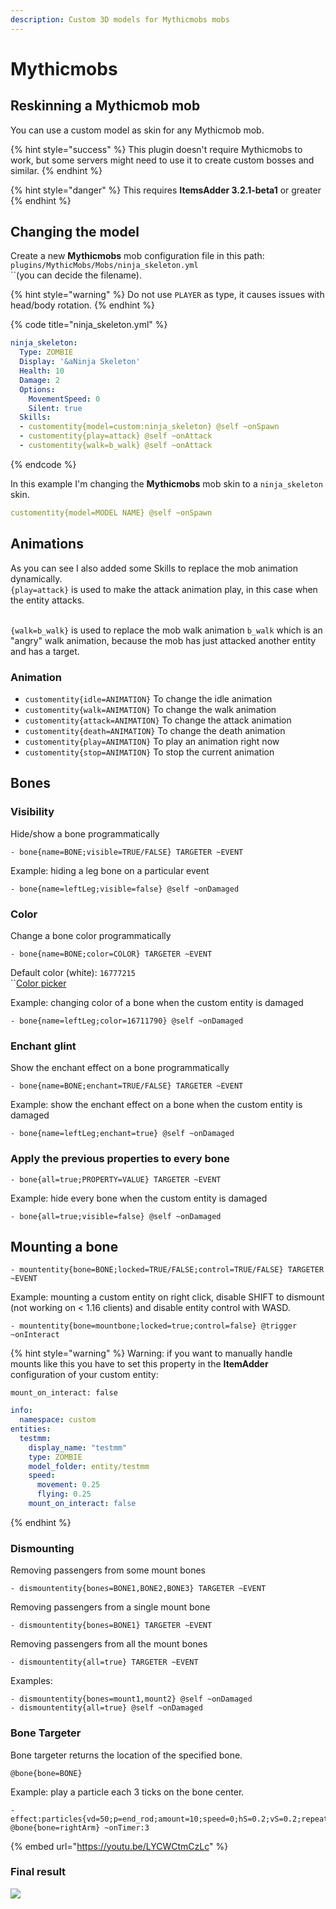 ```yaml
---
description: Custom 3D models for Mythicmobs mobs
---
```


# Mythicmobs

## Reskinning a Mythicmob mob

You can use a custom model as skin for any Mythicmob mob.

{% hint style="success" %}
This plugin doesn't require Mythicmobs to work, but some servers might need to use it to create custom bosses and similar.
{% endhint %}

{% hint style="danger" %}
This requires **ItemsAdder 3.2.1-beta1** or greater
{% endhint %}

## Changing the model

Create a new **Mythicmobs** mob configuration file in this path:   `plugins/MythicMobs/Mobs/ninja_skeleton.yml`\
``(you can decide the filename).

{% hint style="warning" %}
Do not use `PLAYER` as type, it causes issues with head/body rotation.
{% endhint %}

{% code title="ninja_skeleton.yml" %}
```yaml
ninja_skeleton:
  Type: ZOMBIE
  Display: '&aNinja Skeleton'
  Health: 10
  Damage: 2
  Options:
    MovementSpeed: 0
    Silent: true
  Skills:
  - customentity{model=custom:ninja_skeleton} @self ~onSpawn
  - customentity{play=attack} @self ~onAttack
  - customentity{walk=b_walk} @self ~onAttack
```
{% endcode %}

In this example I'm changing the **Mythicmobs** mob skin to a `ninja_skeleton` skin.

```yaml
customentity{model=MODEL NAME} @self ~onSpawn
```

## Animations

As you can see I also added some Skills to replace the mob animation dynamically.\
`{play=attack}` is used to make the attack animation play, in this case when the entity attacks.

\
`{walk=b_walk}` is used to replace the mob walk animation `b_walk` which is an "angry" walk animation, because the mob has just attacked another entity and has a target.

### Animation

* `customentity{idle=ANIMATION}` To change the idle animation
* `customentity{walk=ANIMATION}` To change the walk animation
* `customentity{attack=ANIMATION}` To change the attack animation
* `customentity{death=ANIMATION}` To change the death animation
* `customentity{play=ANIMATION}` To play an animation right now
* `customentity{stop=ANIMATION}` To stop the current animation

## Bones

### Visibility

Hide/show a bone programmatically

```
- bone{name=BONE;visible=TRUE/FALSE} TARGETER ~EVENT
```

Example: hiding a leg bone on a particular event

```
- bone{name=leftLeg;visible=false} @self ~onDamaged
```

### Color

Change a bone color programmatically

```
- bone{name=BONE;color=COLOR} TARGETER ~EVENT
```

Default color (white): `16777215`\
``[Color picker](https://minecraftcommand.science/armor-color)

Example: changing color of a bone when the custom entity is damaged

```
- bone{name=leftLeg;color=16711790} @self ~onDamaged
```

### Enchant glint

Show the enchant effect on a bone programmatically

```
- bone{name=BONE;enchant=TRUE/FALSE} TARGETER ~EVENT
```

Example: show the enchant effect on a bone when the custom entity is damaged

```
- bone{name=leftLeg;enchant=true} @self ~onDamaged
```

### Apply the previous properties to every bone

```
- bone{all=true;PROPERTY=VALUE} TARGETER ~EVENT
```

Example: hide every bone when the custom entity is damaged

```
- bone{all=true;visible=false} @self ~onDamaged
```

## Mounting a bone

```
- mountentity{bone=BONE;locked=TRUE/FALSE;control=TRUE/FALSE} TARGETER ~EVENT
```

Example: mounting a custom entity on right click, disable SHIFT to dismount (not working on < 1.16 clients) and disable entity control with WASD.

```
- mountentity{bone=mountbone;locked=true;control=false} @trigger ~onInteract
```

{% hint style="warning" %}
Warning: if you want to manually handle mounts like this you have to set this property in the **ItemAdder** configuration of your custom entity:

`mount_on_interact: false`

```yaml
info:
  namespace: custom
entities:
  testmm:
    display_name: "testmm"
    type: ZOMBIE
    model_folder: entity/testmm
    speed:
      movement: 0.25
      flying: 0.25
    mount_on_interact: false
```
{% endhint %}

### Dismounting

Removing passengers from some mount bones

```
- dismountentity{bones=BONE1,BONE2,BONE3} TARGETER ~EVENT
```

Removing passengers from a single mount bone

```
- dismountentity{bones=BONE1} TARGETER ~EVENT
```

Removing passengers from all the mount bones

```
- dismountentity{all=true} TARGETER ~EVENT
```

Examples:

```
- dismountentity{bones=mount1,mount2} @self ~onDamaged
- dismountentity{all=true} @self ~onDamaged
```

### Bone Targeter

Bone targeter returns the location of the specified bone.

```
@bone{bone=BONE}
```

Example: play a particle each 3 ticks on the bone center.

```
- effect:particles{vd=50;p=end_rod;amount=10;speed=0;hS=0.2;vS=0.2;repeat=270;repeatInterval=1} @bone{bone=rightArm} ~onTimer:3
```

{% embed url="https://youtu.be/LYCWCtmCzLc" %}

### Final result

![](../../../../.gitbook/assets/ezgif.com-gif-maker\(1\).webp)
